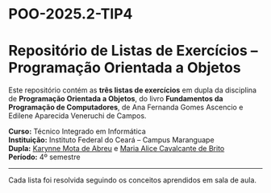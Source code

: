 # POO-2025.2-TIP4

# Repositório de Listas de Exercícios – Programação Orientada a Objetos

Este repositório contém as **três listas de exercícios** em dupla da disciplina de **Programação Orientada a Objetos**, do livro **Fundamentos da Programação de Computadores**, de Ana Fernanda Gomes Ascencio e Edilene Aparecida Veneruchi de Campos.

**Curso:** Técnico Integrado em Informática  
**Instituição:** Instituto Federal do Ceará – Campus Maranguape  
**Dupla:** [Karynne Mota de Abreu](https://github.com/Karyn-Mota) e [Maria Alice Cavalcante de Brito](https://github.com/alicecavalcante)  
**Período:** 4º semestre

---

Cada lista foi resolvida seguindo os conceitos aprendidos em sala de aula.
